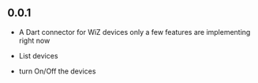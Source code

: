 ## 0.0.1

* A Dart connector for WiZ devices only a few features are implementing right now

* List devices

* turn On/Off the devices

